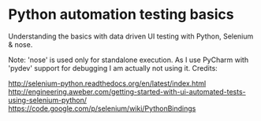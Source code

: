 # Python automation testing basics
Understanding the basics with data driven UI testing with Python, Selenium &amp; nose.

Note: 'nose' is used only for standalone execution. As I use PyCharm with 'pydev' support for debugging I am actually not using it.
Credits:

http://selenium-python.readthedocs.org/en/latest/index.html
http://engineering.aweber.com/getting-started-with-ui-automated-tests-using-selenium-python/
https://code.google.com/p/selenium/wiki/PythonBindings

